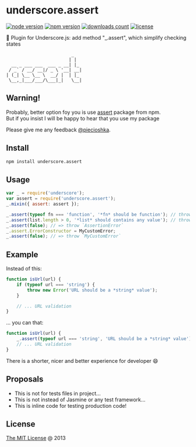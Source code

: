 # underscore.assert

[![node version](https://img.shields.io/node/v/underscore.assert.svg)](https://www.npmjs.com/package/underscore.assert)
[![npm version](https://badge.fury.io/js/underscore.assert.svg)](https://badge.fury.io/js/underscore.assert)
[![downloads count](https://img.shields.io/npm/dt/underscore.assert.svg)](https://www.npmjs.com/package/underscore.assert)
[![license](https://img.shields.io/npm/l/underscore.assert.svg)](https://www.npmjs.com/package/underscore.assert)

:hammer: Plugin for Underscore.js: add method "\_.assert", which simplify checking states

```
                         _
                        | |
  __ _ ___ ___  ___ _ __| |_
 / _` / __/ __|/ _ \ '__| __|
| (_| \__ \__ \  __/ |  | |_
 \__,_|___/___/\___|_|   \__|

```

## Warning!

Probably, better option foy you is use [assert](https://www.npmjs.com/package/assert) package from npm.<br/>
But if you insist I will be happy to hear that you use my package

Please give me any feedback [@piecioshka](https://twitter.com/piecioshka).

## Install

```bash
npm install underscore.assert
```

## Usage

```javascript
var _ = require('underscore');
var assert = require('underscore.assert');
_.mixin({ assert: assert });

_.assert(typeof fn === 'function', '*fn* should be function'); // throws AssertionError
_.assert(list.length > 0, '*list* should contains any value'); // throws ONLY when list is empty
_.assert(false); // => throw `AssertionError`
_.assert.ErrorConstructor = MyCustomError;
_.assert(false); // => throw `MyCustomError`
```

## Example

Instead of this:

```javascript
function isUrl(url) {
    if (typeof url === 'string') {
        throw new Error('URL should be a *string* value');
    }

    // ... URL validation
}
```

... you can that:

```javascript
function isUrl(url) {
    _.assert(typeof url === 'string', 'URL should be a *string* value');
    // ... URL validation
}

```

There is a shorter, nicer and better experience for developer :smile:

## Proposals

* This is not for tests files in project...
* This is not instead of Jasmine or any test framework...
* This is inline code for testing production code!

## License

[The MIT License](https://piecioshka.mit-license.org) @ 2013
